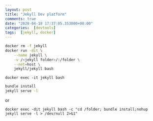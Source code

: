 ```yaml
---
layout: post
title: "Jekyll Dev platform"
comments: true
date: "2020-04-18 17:37:05.353000+00:00"
categories:  [devtools]
tags:  [jekyll, docker]
---
```




```bash
docker rm -f jekyll
docker run -dit \
    --name jekyll \
    -v /<jekyll folder>/:/folder \
    --net=host \
    jekyll/jekyll bash
```

`docker exec -it jekyll bash`

```bash
bundle install
jekyll serve -l
```

or 

`docker exec -dit jekyll bash -c "cd /folder; bundle install;nohup jekyll serve -l > /dev/null 2>&1"`

